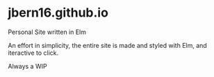 # jbern16.github.io
Personal Site written in Elm

An effort in simplicity, the entire site is made and styled with Elm, and iteractive to click. 

Always a WIP
